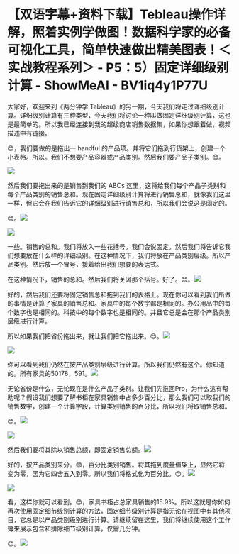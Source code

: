 # 【双语字幕+资料下载】Tebleau操作详解，照着实例学做图！数据科学家的必备可视化工具，简单快速做出精美图表！＜实战教程系列＞ - P5：5）固定详细级别计算 - ShowMeAI - BV1iq4y1P77U

大家好，欢迎来到《两分钟学 Tableau》的另一期，今天我们将走过详细级别计算。详细级别计算有三种类型，今天我们将讨论一种叫做固定详细级别计算，这也是最简单的。所以我已经连接到我的超级商店销售数据集，如果你想跟着做，视频描述中有链接。

😊，我们要做的是拖出一 handful 的产品项。并将它们拖到行货架上，创建一个小表格。所以。我们不想要产品容器或产品类别。然后我们要产品子类别。😊。

![](img/f8bdab4545ad8d0f05bd4ea539284270_1.png)

然后我们要拖出来的是销售到我们的 ABCs 这里，这将给我们每个产品子类别和每个产品类别的销售总和。现在固定详细级别计算将进行销售总和，就像我们这里一样，但它会在我们告诉它的详细级别进行销售总和，所以我们会说这是固定的。

😊。![](img/f8bdab4545ad8d0f05bd4ea539284270_3.png)

![](img/f8bdab4545ad8d0f05bd4ea539284270_4.png)

一些。销售的总和。我们将放入一些花括号。我们会说固定。然后我们将告诉它我们想要放在什么样的详细级别。在这种情况下，我们将放在产品类别层级。所以产品类别。然后放一个冒号，接着给出我们想要的表达式。

在这种情况下，销售的总和。然后我们将关闭那个括号。好了。😊。![](img/f8bdab4545ad8d0f05bd4ea539284270_6.png)

好的，然后我们还要将固定销售总和拖到我们的表格上。现在你可以看到我们所做的事情是计算了家具的销售总和。家具中的每个数字都是相同的。办公用品中的每个数字也是相同的。科技中的每个数字也是相同的。并且它总是会在那个产品类别层级进行计算。

所以如果我们把省份拖出来，就让我们把它拖出来。😊。![](img/f8bdab4545ad8d0f05bd4ea539284270_8.png)

![](img/f8bdab4545ad8d0f05bd4ea539284270_9.png)

你可以看到我们仍然在按产品类别层级进行计算。所以我们仍然有这个。你知道的。所有家具的50178，591。![](img/f8bdab4545ad8d0f05bd4ea539284270_11.png)

无论省份是什么，无论现在是什么产品子类别。让我们先拖回Pro，为什么这有帮助呢？假设我们想要了解书柜在家具销售中占多少百分比，那么我们可以取我们的销售数字，创建一个计算字段，计算类别销售的百分比，所以我们将取销售总和。

😊。![](img/f8bdab4545ad8d0f05bd4ea539284270_13.png)

![](img/f8bdab4545ad8d0f05bd4ea539284270_14.png)

然后我们要将其除以销售总额，即固定销售总额。![](img/f8bdab4545ad8d0f05bd4ea539284270_16.png)

好的，按产品类别来分。😊，百分比类别销售。将其拖到度量值架上，显然它将变为零，因为它四舍五入到零。所以我们将格式化为百分比。😊。![](img/f8bdab4545ad8d0f05bd4ea539284270_18.png)

![](img/f8bdab4545ad8d0f05bd4ea539284270_19.png)

看，这样你就可以看到。😊，家具书柜占总家具销售的15.9%。所以这就是你如何再次使用固定细节级别计算的方法，固定细节级别计算是指无论在视图中有其他项目，它总是以产品类别级别进行计算。请继续留在这里，我们将继续使用这个工作簿来展示包含和排除细节级别计算，仅需几分钟。

😊。![](img/f8bdab4545ad8d0f05bd4ea539284270_21.png)
